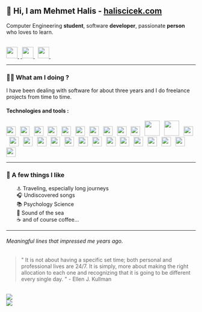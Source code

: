 ## 👋 Hi, I am Mehmet Halis - [haliscicek.com](http://haliscicek.com)
Computer Engineering **student**, software **developer**, passionate **person** who loves to learn.

</br>
<a href='https://www.linkedin.com/in/mehmethalis/'> <img src="https://cdn4.iconfinder.com/data/icons/colorful-guache-social-media-logos-1/159/social-media_linkedin-512.png" width="30"> </a>&nbsp;<a href='https://www.instagram.com/halisscicek/'> <img src="https://cdn4.iconfinder.com/data/icons/colorful-guache-social-media-logos-1/155/social-media_instagram-black-512.png" width="30"> </a>&nbsp; <a href='mailto:mehmethaliscicek@outlook.com'> <img src="https://cdn3.iconfinder.com/data/icons/colorful-guache-social-media-logos-1/154/social-media_email_new-3-512.png" width="30"> </a>&nbsp;



------------
### 👨‍💻   What am I doing ?
I have been dealing with software for about three years and I do freelance projects from time to time.
#### Technologies and tools :
<img src="https://cdn.svgporn.com/logos/javascript.svg" width="25"> &nbsp; <img src="https://cdn.svgporn.com/logos/typescript-icon.svg" width="25"> &nbsp; <img src="https://cdn.svgporn.com/logos/java.svg" width="25"> &nbsp; <img src="https://cdn.svgporn.com/logos/python.svg" width="25"> &nbsp; <img src="https://cdn.svgporn.com/logos/nodejs.svg" width="25"> &nbsp; <img src="https://cdn.svgporn.com/logos/express.svg" width="25"> &nbsp; <img src="https://cdn.svgporn.com/logos/graphql.svg" width="25"> &nbsp; <img src="https://cdn.svgporn.com/logos/react.svg" width="25"> &nbsp; <img src="https://cdn.svgporn.com/logos/redux.svg" width="25"> &nbsp; <img src="https://cdn.svgporn.com/logos/apollostack.svg" width="25"> &nbsp; <img src="https://cdn.svgporn.com/logos/mongodb.svg" width="40"> &nbsp; <img src="https://cdn.svgporn.com/logos/spring.svg" width="40"> &nbsp; <img src="https://cdn.svgporn.com/logos/hibernate.svg" width="25"> &nbsp; <img src="https://cdn.svgporn.com/logos/maven.svg" width="25"> &nbsp; <img src="https://cdn.svgporn.com/logos/mysql.svg" width="25"> &nbsp; <img src="https://cdn.svgporn.com/logos/jupyter.svg" width="25"> &nbsp; <img src="https://cdn.svgporn.com/logos/nextjs-icon.svg" width="25"> &nbsp; <img src="https://cdn.svgporn.com/logos/heroku-icon.svg" width="25"> &nbsp; <img src="https://cdn.svgporn.com/logos/vercel.svg" width="25"> &nbsp; <img src="https://cdn.svgporn.com/logos/firebase.svg" width="25"> &nbsp; <img src="https://cdn.svgporn.com/logos/netlify.svg" width="25"> &nbsp; <img src="https://cdn.svgporn.com/logos/ant-design.svg" width="25">  &nbsp; <img src="https://cdn.svgporn.com/logos/semantic-ui.svg" width="25">  &nbsp; <img src="https://cdn.svgporn.com/logos/webstorm.svg" width="25">  &nbsp; <img src="https://cdn.svgporn.com/logos/intellij-idea.svg" width="25">  &nbsp; <img src="https://cdn.svgporn.com/logos/visual-studio-code.svg" width="25"> &nbsp; <img src="https://cdn.svgporn.com/logos/eclipse-icon.svg" width="25"> 

----------
### 🖤 A few things I like
&nbsp;&nbsp;&nbsp;&nbsp;&nbsp;&nbsp;&nbsp;⚓ Traveling, especially long journeys </br>
&nbsp;&nbsp;&nbsp;&nbsp;&nbsp;&nbsp;&nbsp;🎧 Undiscovered songs </br>
&nbsp;&nbsp;&nbsp;&nbsp;&nbsp;&nbsp;&nbsp;📚 Psychology Science </br>
&nbsp;&nbsp;&nbsp;&nbsp;&nbsp;&nbsp;&nbsp;🌊 Sound of the sea </br>
&nbsp;&nbsp;&nbsp;&nbsp;&nbsp;&nbsp;&nbsp;☕ and of course coffee...

----
###### Meaningful lines that impressed me years ago.
> " It is not about having a specific set time; both personal and professional lives are 24/7. It is simply, more about making the right allocation to each one and recognizing that it is going to be different every single day. " - Ellen J. Kullman

</br>

<a href='https://github-readme-stats.vercel.app/api/wakatime?username=mehmethalis&layout=compact&theme=midnight-purple'>
<img src="https://github-readme-stats.vercel.app/api/wakatime?username=mehmethalis&layout=compact&theme=midnight-purple">
</a>

</br>

<a href='https://github-readme-stats.vercel.app/api/top-langs/?username=mehmethalis&exclude_repo=my-datascience-notes&layout=compact&theme=midnight-purple'>
<img src="https://github-readme-stats.vercel.app/api/top-langs/?username=mehmethalis&exclude_repo=my-datascience-notes&layout=compact&theme=midnight-purple">
</a>

